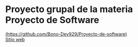 # Proyecto grupal de la materia Proyecto de Software
[(https://github.com/Bono-Dev929/Proyecto-de-software)](https://github.com/Bono-Dev929/Proyecto-de-software)
<br>
[Sitio web](netflispro.netlify.app)
